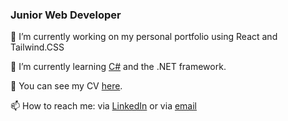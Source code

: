 
### Junior Web Developer 

🔭 I’m currently working on my personal portfolio using React and Tailwind.CSS

🌱 I’m currently learning <a href="https://github.com/michaelpitop/csharp_apps">C#</a> and the .NET framework.

💬 You can see my CV <a href="https://michaelpitop.tiiny.site/">here</a>.

📫 How to reach me: via <a href="https://www.linkedin.com/in/michaelpitop/">LinkedIn</a> or via <a href="mailto:michaaelpitop@outlook.com">email</a>
<!--
**michaelpitop/michaelpitop** is a ✨ _special_ ✨ repository because its `README.md` (this file) appears on your GitHub profile.

Here are some ideas to get you started:

- 🔭 I’m currently working on ...
- 🌱 I’m currently learning ...
- 👯 I’m looking to collaborate on ...
- 🤔 I’m looking for help with ...
- 💬 Ask me about ...
- 📫 How to reach me: ...
- 😄 Pronouns: ...
- ⚡ Fun fact: ...
-->

